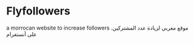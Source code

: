 # Flyfollowers
a morrocan website to increase followers .موقع مغربي لزيادة عدد المشتركين على أنستغرام
